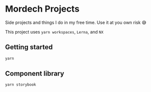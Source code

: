 # Mordech Projects
Side projects and things I do in my free time. Use it at you own risk 😅

This project uses `yarn workspaces`, `Lerna`, and `NX`

## Getting started

```bash
yarn
```
## Component library

```bash
yarn storybook
```

